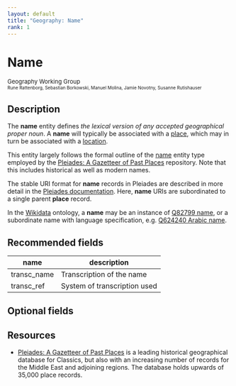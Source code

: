 ```yaml
---
layout: default
title: "Geography: Name"
rank: 1
---
```



# Name
<p><font size=2>Geography Working Group</font><br>
<font size=1>Rune Rattenborg, Sebastian Borkowski, Manuel Molina, Jamie Novotny,  Susanne Rutishauser</font></p>

## Description
The **name** entity defines _the lexical version of any accepted geographical proper noun_. A **name** will typically be associated with a [place](./geography_place.md), which may in turn be associated with a [location](./geography_location.md).

This entity largely follows the formal outline of the [name](https://pleiades.stoa.org/help/conceptual-overview) entity type employed by the [Pleiades: A Gazetteer of Past Places](pleiades.stoa.org) repository. Note that this includes historical as well as modern names.

The stable URI format for **name** records in Pleiades are described in more detail in the [Pleiades documentation](https://pleiades.stoa.org/help/what-are-pleiades-uris). Here, **name** URIs are subordinated to a single parent **place** record.

In the [Wikidata](https://www.wikidata.org/) ontology, a **name** may be an instance of [Q82799 name](https://www.wikidata.org/wiki/Q82799), or a subordinate name with language specification, e.g. [Q624240 Arabic name](https://www.wikidata.org/wiki/Q624240).

## Recommended fields

name | description
-----|---------------
transc_name | Transcription of the name
transc_ref | System of transcription used

## Optional fields

## Resources
* [Pleiades: A Gazetteer of Past Places](https://pleiades.stoa.org/) is a leading historical geographical database for Classics, but also with an increasing number of records for the Middle East and adjoining regions. The database holds upwards of 35,000 place records.


